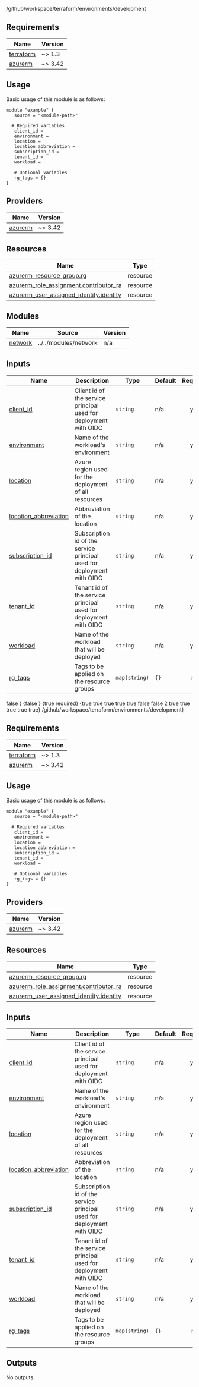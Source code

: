 <!-- BEGIN_TF_DOCS -->
/github/workspace/terraform/environments/development

## Requirements

| Name | Version |
|------|---------|
| <a name="requirement_terraform"></a> [terraform](#requirement\_terraform) | ~> 1.3 |
| <a name="requirement_azurerm"></a> [azurerm](#requirement\_azurerm) | ~> 3.42 |

## Usage
Basic usage of this module is as follows:
```hcl
module "example" {
   source = "<module-path>"

  # Required variables
   client_id = 
   environment = 
   location = 
   location_abbreviation = 
   subscription_id = 
   tenant_id = 
   workload = 

   # Optional variables
   rg_tags = {}
}
```

## Providers

| Name | Version |
|------|---------|
| <a name="provider_azurerm"></a> [azurerm](#provider\_azurerm) | ~> 3.42 |

## Resources

| Name | Type |
|------|------|
| [azurerm_resource_group.rg](https://registry.terraform.io/providers/hashicorp/azurerm/latest/docs/resources/resource_group) | resource |
| [azurerm_role_assignment.contributor_ra](https://registry.terraform.io/providers/hashicorp/azurerm/latest/docs/resources/role_assignment) | resource |
| [azurerm_user_assigned_identity.identity](https://registry.terraform.io/providers/hashicorp/azurerm/latest/docs/resources/user_assigned_identity) | resource |

## Modules

| Name | Source | Version |
|------|--------|---------|
| <a name="module_network"></a> [network](#module\_network) | ../../modules/network | n/a |

## Inputs

| Name | Description | Type | Default | Required |
|------|-------------|------|---------|:--------:|
| <a name="input_client_id"></a> [client\_id](#input\_client\_id) | Client id of the service principal used for deployment with OIDC | `string` | n/a | yes |
| <a name="input_environment"></a> [environment](#input\_environment) | Name of the workload's environment | `string` | n/a | yes |
| <a name="input_location"></a> [location](#input\_location) | Azure region used for the deployment of all resources | `string` | n/a | yes |
| <a name="input_location_abbreviation"></a> [location\_abbreviation](#input\_location\_abbreviation) | Abbreviation of the location | `string` | n/a | yes |
| <a name="input_subscription_id"></a> [subscription\_id](#input\_subscription\_id) | Subscription id of the service principal used for deployment with OIDC | `string` | n/a | yes |
| <a name="input_tenant_id"></a> [tenant\_id](#input\_tenant\_id) | Tenant id of the service principal used for deployment with OIDC | `string` | n/a | yes |
| <a name="input_workload"></a> [workload](#input\_workload) | Name of the workload that will be deployed | `string` | n/a | yes |
| <a name="input_rg_tags"></a> [rg\_tags](#input\_rg\_tags) | Tags to be applied on the resource groups | `map(string)` | `{}` | no |



<!-- END_TF_DOCS --> false <!-- BEGIN_TF_DOCS --> <!-- END_TF_DOCS -->} {false } {true required} {true true true true true false false 2 true true true true true} /github/workspace/terraform/environments/development}

## Requirements

| Name | Version |
|------|---------|
| <a name="requirement_terraform"></a> [terraform](#requirement\_terraform) | ~> 1.3 |
| <a name="requirement_azurerm"></a> [azurerm](#requirement\_azurerm) | ~> 3.42 |

## Usage
Basic usage of this module is as follows:
```hcl
module "example" {
   source = "<module-path>"

  # Required variables
   client_id = 
   environment = 
   location = 
   location_abbreviation = 
   subscription_id = 
   tenant_id = 
   workload = 

   # Optional variables
   rg_tags = {}
}
```

## Providers

| Name | Version |
|------|---------|
| <a name="provider_azurerm"></a> [azurerm](#provider\_azurerm) | ~> 3.42 |

## Resources

| Name | Type |
|------|------|
| [azurerm_resource_group.rg](https://registry.terraform.io/providers/hashicorp/azurerm/latest/docs/resources/resource_group) | resource |
| [azurerm_role_assignment.contributor_ra](https://registry.terraform.io/providers/hashicorp/azurerm/latest/docs/resources/role_assignment) | resource |
| [azurerm_user_assigned_identity.identity](https://registry.terraform.io/providers/hashicorp/azurerm/latest/docs/resources/user_assigned_identity) | resource |

## Inputs

| Name | Description | Type | Default | Required |
|------|-------------|------|---------|:--------:|
| <a name="input_client_id"></a> [client\_id](#input\_client\_id) | Client id of the service principal used for deployment with OIDC | `string` | n/a | yes |
| <a name="input_environment"></a> [environment](#input\_environment) | Name of the workload's environment | `string` | n/a | yes |
| <a name="input_location"></a> [location](#input\_location) | Azure region used for the deployment of all resources | `string` | n/a | yes |
| <a name="input_location_abbreviation"></a> [location\_abbreviation](#input\_location\_abbreviation) | Abbreviation of the location | `string` | n/a | yes |
| <a name="input_subscription_id"></a> [subscription\_id](#input\_subscription\_id) | Subscription id of the service principal used for deployment with OIDC | `string` | n/a | yes |
| <a name="input_tenant_id"></a> [tenant\_id](#input\_tenant\_id) | Tenant id of the service principal used for deployment with OIDC | `string` | n/a | yes |
| <a name="input_workload"></a> [workload](#input\_workload) | Name of the workload that will be deployed | `string` | n/a | yes |
| <a name="input_rg_tags"></a> [rg\_tags](#input\_rg\_tags) | Tags to be applied on the resource groups | `map(string)` | `{}` | no |

## Outputs

No outputs.
<!-- END_TF_DOCS -->